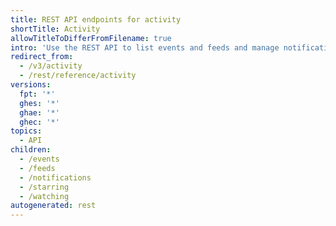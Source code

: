 ```yaml
---
title: REST API endpoints for activity
shortTitle: Activity
allowTitleToDifferFromFilename: true
intro: 'Use the REST API to list events and feeds and manage notifications, starring, and watching.'
redirect_from:
  - /v3/activity
  - /rest/reference/activity
versions:
  fpt: '*'
  ghes: '*'
  ghae: '*'
  ghec: '*'
topics:
  - API
children:
  - /events
  - /feeds
  - /notifications
  - /starring
  - /watching
autogenerated: rest
---
```




<!-- Content after this section is automatically generated -->
